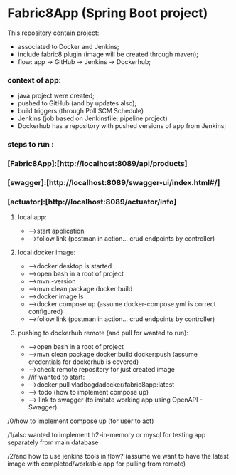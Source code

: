 # Fabric8App (Spring Boot project)
This repository contain project:
- associated to Docker and Jenkins;
- include fabric8 plugin (image will be created through maven);
- flow: app -> GitHub -> Jenkins -> Dockerhub;


### context of app:
* java project were created;
* pushed to GitHub (and by updates also);
* build triggers (through Poll SCM Schedule)
* Jenkins (job based on Jenkinsfile: pipeline project)
* Dockerhub has a repository with pushed versions of app from Jenkins;

### steps to  run :
### [Fabric8App]:[http://localhost:8089/api/products]
### [swagger]:[http://localhost:8089/swagger-ui/index.html#/]
### [actuator]:[http://localhost:8089/actuator/info]
1. local app: 
    * -->start application
    * -->follow link (postman in action... crud endpoints by controller)

2. local docker image: 
   * -->docker desktop is started 
   * -->open bash in a root of project
   * -->mvn -version
   * -->mvn clean package docker:build
   * -->docker image ls
   * -->docker compose up (assume docker-compose.yml is correct configured)
   * -->follow link (postman in action... crud endpoints by controller)

3. pushing to dockerhub remote (and pull for wanted to run):
   * -->open bash in a root of project
   * -->mvn clean package docker:build docker:push (assume credentials for dockerhub is covered)
   * -->check remote repository for just created image 
   * //if wanted to start: 
   * -->docker pull vladbogdadocker/fabric8app:latest
   * --> todo (how to implement compose up)
   * --> link to swagger (to imitate working app using OpenAPI - Swagger)

/0/how to implement compose up (for user to act)

/1/also wanted to implement h2-in-memory or mysql for testing app separately from main database

/2/and how to use jenkins tools in flow? (assume we want to have the latest image with completed/workable app for pulling from remote)




